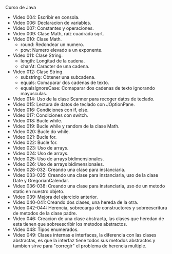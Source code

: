 Curso de Java

- Video 004: Escribir en consola.
- Video 006: Declaracion de variables.
- Video 007: Constantes y operaciones.
- Video 009: Clase Math, raiz cuadrada sqrt.
- Video 010: Clase Math.
    - round:	Redondear un numero.
    - pow: 	Numero elevado a un exponente.
- Video 011: Clase String.
    - length: Longitud de la cadena.
    - charAt: Caracter de una cadena.
- Video 012: Clase String.
    - substring: Obtener una subcadena.
    - equals: Comaparar dos cadenas de texto.
    - equalsIgnoreCase: Comaparar dos cadenas de texto ignorando mayusculas.
- Video 014: Uso de la clase Scanner para recoger datos de teclado.
- Video 015: Lectura de datos de teclado con JOptionPane.
- Video 016: Condiciones con if, else.
- Video 017: Condiciones con switch.
- Video 018: Bucle while.
- Video 019: Bucle while y random de la clase Math.
- Video 020: Bucle do while.
- Video 021: Bucle for.
- Video 022: Bucle for.
- Video 023: Uso de arrays.
- Video 024: Uso de arrays.
- Video 025: Uso de arrays bidimensionales.
- Video 026: Uso de arrays bidimensionales.
- Video 028-032: Creando una clase para instanciarla.
- Video 033-035: Creando una clase para instanciarla, uso de la clase Date y GregorianCalendar.
- Video 036-038: Creando una clase para instanciarla, uso de un metodo static en nuestro objeto.
- Video 039: Mejora del ejercicio anterior.
- Video 040-041: Creando dos clases, una hereda de la otra.
- Video 042-044: Herencia, sobrecarga de constructores y sobreescritura de metodos de la clase padre.
- Video 046: Creacion de una clase abstracta, las clases que heredan de esta tienen que sobreescribir los metodos abstractos.
- Video 048: Tipos enumerados.
- Video 049: Clases internas e interfaces, la diferencia con las clases abstractas, es que la interfaz tiene todos sus metodos abstractos y tambien sirve para "corregir" el problema de herencia multiple.